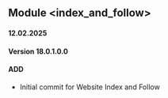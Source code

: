 ## Module <index_and_follow>

#### 12.02.2025
#### Version 18.0.1.0.0
#### ADD

- Initial commit for Website Index and Follow
